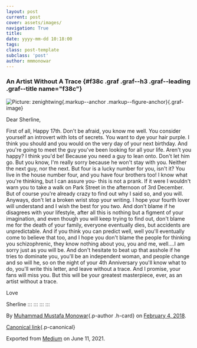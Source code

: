 ```yaml
---
layout: post
current: post
cover: assets/images/
navigation: True
title: 
date: yyyy-mm-dd 10:18:00
tags: 
class: post-template
subclass: 'post'
author: mmmonowar
---
```



### **An Artist Without A Trace** {#f38c .graf .graf--h3 .graf--leading .graf--title name="f38c"}

![Picture:
[zenightwing](https://www.instagram.com/p/BdSxMl_ANuCcfwtU00B-3I2N7wBAwq8r3nSHTs0/?taken-by=zenightwing){.markup--anchor
.markup--figure-anchor}](https://cdn-images-1.medium.com/max/800/1*fO33hfqq5PvEfzdidooyew.jpeg){.graf-image}

Dear Sherline,

First of all, Happy 17th. Don't be afraid, you know me well. You
consider yourself an introvert with lots of secrets. You want to dye
your hair purple. I think you should and you would on the very day of
your next birthday. And you're going to meet the guy you've been looking
for all your life. Aren't you happy? I think you'd be! Because you need
a guy to lean onto. Don't let him go. But you know, I'm really sorry
because he won't stay with you. Neither the next guy, nor the next. But
four is a lucky number for you, isn't it? You live in the house number
four, and you have four brothers too! I know what you're thinking, but I
can assure you- this is not a prank. If it were I wouldn't warn you to
take a walk on Park Street in the afternoon of 3rd December. But of
course you're already crazy to find out why I said so, and you will.
Anyways, don't let a broken wrist stop your writing. I hope your fourth
lover will understand and I wish the best for you two. And don't blame
if he disagrees with your lifestyle, after all this is nothing but a
figment of your imagination, and even though you will keep trying to
find out, don't blame me for the death of your family, everyone
eventually dies, but accidents are unpredictable. And if you think you
can predict well, well you'll eventually come to believe that too, and I
hope you don't blame the people for thinking you schizophrenic, they
know nothing about you, you and me, well....I am sorry just as you will
be. And don't hesitate to beat up that asshole if he tries to dominate
you, you'll be an independent woman, and people change and so will he,
so on the night of your 4th Anniversary you'll know what to do, you'll
write this letter, and leave without a trace. And I promise, your fans
will miss you. But this will be your greatest masterpiece, ever, as an
artist without a trace.

Love

Sherline
:::
:::
:::
:::

By [Muhammad Mustafa Monowar](https://medium.com/@mmmonowar){.p-author
.h-card} on [February 4, 2018](https://medium.com/p/fdc3322a5e46).

[Canonical
link](https://medium.com/@mmmonowar/an-artist-without-a-trace-fdc3322a5e46){.p-canonical}

Exported from [Medium](https://medium.com) on June 11, 2021.
